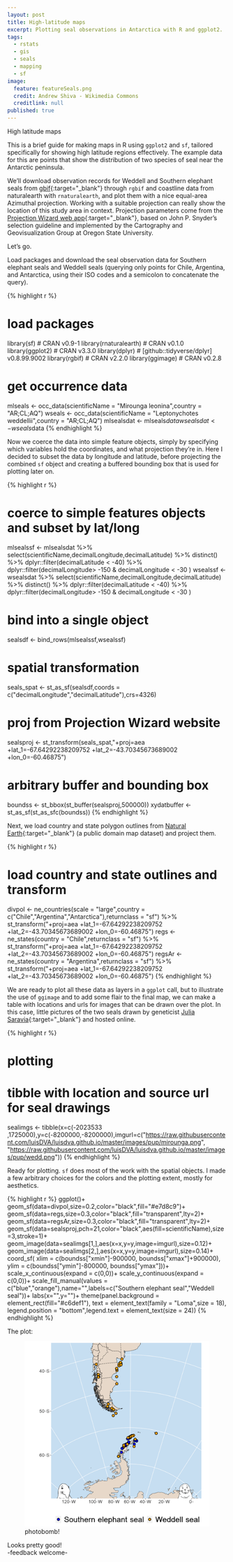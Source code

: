 ```yaml
---
layout: post
title: High-latitude maps
excerpt: Plotting seal observations in Antarctica with R and ggplot2.
tags:
  - rstats
  - gis
  - seals
  - mapping
  - sf
image:
  feature: featureSeals.png
  credit: Andrew Shiva - Wikimedia Commons
  creditlink: null
published: true
---
```


High latitude maps 

This is a brief guide for making maps in R using `ggplot2` and `sf`, tailored specifically for showing high latitude regions effectively. The example data for this are points that show the distribution of two species of seal near the Antarctic peninsula.

We’ll download observation records for Weddell and Southern elephant seals from [gbif](https://www.gbif.org/){:target="_blank"} through `rgbif` and coastline data from naturalearth with `rnaturalearth`, and plot them with a nice equal-area Azimuthal projection. Working with a suitable projection can really show the location of this study area in context. Projection parameters come from the [Projection Wizard web app](https://projectionwizard.org/){:target="_blank"}, based on John P. Snyder’s selection guideline and implemented by the Cartography and Geovisualization Group at Oregon State University.

Let’s go.


Load packages and download the seal observation data for Southern elephant seals and Weddell seals (querying only points for Chile, Argentina, and Antarctica, using their ISO codes and a semicolon to concatenate the query).

{% highlight r %}
# load packages 
library(sf) # CRAN v0.9-1
library(rnaturalearth) # CRAN v0.1.0
library(ggplot2) # CRAN v3.3.0
library(dplyr) # [github::tidyverse/dplyr] v0.8.99.9002
library(rgbif) # CRAN v2.2.0
library(ggimage) # CRAN v0.2.8

# get occurrence data
mlseals <- occ_data(scientificName = "Mirounga leonina",country = "AR;CL;AQ")
wseals <- occ_data(scientificName = "Leptonychotes weddellii",country = "AR;CL;AQ")
mlsealsdat <- mlseals$data
wsealsdat <-wseals$data
{% endhighlight %}

Now we coerce the data into simple feature objects, simply by specifying which variables hold the coordinates, and what projection they’re in. Here I decided to subset the data by longitude and latitude, before projecting the combined `sf` object and creating a buffered bounding box that is used for plotting later on.

{% highlight r %}

# coerce to simple features objects and subset by lat/long
mlsealssf <- 
  mlsealsdat %>% select(scientificName,decimalLongitude,decimalLatitude) %>% 
  distinct() %>% dplyr::filter(decimalLatitude < -40) %>% 
  dplyr::filter(decimalLongitude> -150 & decimalLongitude < -30 )
wsealssf <- 
  wsealsdat %>% select(scientificName,decimalLongitude,decimalLatitude) %>% 
  distinct() %>% dplyr::filter(decimalLatitude < -40) %>% 
  dplyr::filter(decimalLongitude> -150 & decimalLongitude < -30 )

# bind into a single object
sealsdf <- bind_rows(mlsealssf,wsealssf) 

# spatial transformation
seals_spat <- st_as_sf(sealsdf,coords = c("decimalLongitude","decimalLatitude"),crs=4326)               
# proj from Projection Wizard website
sealsproj <- st_transform(seals_spat,"+proj=aea +lat_1=-67.64292238209752 +lat_2=-43.70345673689002 +lon_0=-60.46875")
# arbitrary buffer and bounding box
boundss <- st_bbox(st_buffer(sealsproj,500000))
xydatbuffer <- st_as_sf(st_as_sfc(boundss))
{% endhighlight %}

Next, we load country and state polygon outlines from [Natural Earth](https://www.naturalearthdata.com/){:target="_blank"} (a public domain map dataset) and project them.

{% highlight r %}

# load country and state outlines and transform 
divpol <- ne_countries(scale = "large",country = c("Chile","Argentina","Antarctica"),returnclass = "sf") %>% 
  st_transform("+proj=aea +lat_1=-67.64292238209752 +lat_2=-43.70345673689002 +lon_0=-60.46875")
regs <- ne_states(country = "Chile",returnclass = "sf") %>% 
  st_transform("+proj=aea +lat_1=-67.64292238209752 +lat_2=-43.70345673689002 +lon_0=-60.46875")
regsAr <- ne_states(country = "Argentina",returnclass = "sf") %>% 
  st_transform("+proj=aea +lat_1=-67.64292238209752 +lat_2=-43.70345673689002 +lon_0=-60.46875")
{% endhighlight %}


We are ready to plot all these data as layers in a `ggplot` call, but to illustrate the use of `ggimage` and to add some flair to the final map, we can make a table with locations and urls for images that can be drawn over the plot. In this case, little pictures of the two seals drawn by geneticist [Julia Saravia](https://twitter.com/JujuSaravia){:target="_blank"} and hosted online.

{% highlight r %}
# plotting
# tibble with location and source url for seal drawings
sealimgs <- tibble(x=c(-2023533 ,1725000),y=c(-8200000,-8200000),imgurl=c("https://raw.githubusercontent.com/luisDVA/luisdva.github.io/master/images/pup/mirounga.png",
                                  "https://raw.githubusercontent.com/luisDVA/luisdva.github.io/master/images/pup/wedd.png"))
{% endhighlight %}

Ready for plotting. `sf` does most of the work with the spatial objects. I made a few arbitrary choices for the colors and the plotting extent, mostly for aesthetics.

{% highlight r %}
ggplot()+  
  geom_sf(data=divpol,size=0.2,color="black",fill="#e7d8c9")+
  geom_sf(data=regs,size=0.3,color="black",fill="transparent",lty=2)+
  geom_sf(data=regsAr,size=0.3,color="black",fill="transparent",lty=2)+
  geom_sf(data=sealsproj,pch=21,color="black",aes(fill=scientificName),size=3,stroke=1)+
  geom_image(data=sealimgs[1,],aes(x=x,y=y,image=imgurl),size=0.12)+
  geom_image(data=sealimgs[2,],aes(x=x,y=y,image=imgurl),size=0.14)+
    coord_sf(
    xlim = c(boundss["xmin"]-900000, boundss["xmax"]+900000),
    ylim = c(boundss["ymin"]-800000, boundss["ymax"]))+
  scale_x_continuous(expand = c(0,0))+
  scale_y_continuous(expand = c(0,0))+
  scale_fill_manual(values = c("blue","orange"),name="",labels=c("Southern elephant seal","Weddell seal"))+
  labs(x="",y="")+
  theme(panel.background = element_rect(fill="#c6def1"),
        text = element_text(family = "Loma",size = 18),
        legend.position = "bottom",legend.text = element_text(size = 24))
{% endhighlight %}

The plot:

<figure>
    <a href="/images/seals.png"><img src="/images/seals.png"></a>
        <figcaption>photobomb!</figcaption>
</figure>

Looks pretty good!  
-feedback welcome-
